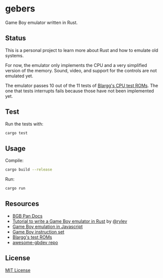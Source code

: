 # gebers

Game Boy emulator written in Rust.


## Status

This is a personal project to learn more about Rust and how to emulate old systems.

For now, the emulator only implements the CPU and a very simplified version of
the memory. Sound, video, and support for the controls are not emulated yet.

The emulator passes 10 out of the 11 tests of [Blargg's CPU test ROMs](http://gbdev.gg8.se/files/roms/blargg-gb-tests/).
The one that tests interrupts fails because those have not been implemented yet.


## Test

Run the tests with:

```bash
cargo test
```


## Usage

Compile:
```bash
cargo build --release
```

Run:
```bash
cargo run
```


## Resources

- [BGB Pan Docs](http://bgb.bircd.org/pandocs.htm)
- [Tutorial to write a Game Boy emulator in Rust](https://github.com/rylev/DMG-01) by [@rylev](https://github.com/rylev/)
- [Game Boy emulation in Javascript](http://imrannazar.com/gameboy-Emulation-in-JavaScript)
- [Game Boy instruction set](http://www.pastraiser.com/cpu/gameboy/gameboy_opcodes.html)
- [Blargg's test ROMs](http://gbdev.gg8.se/files/roms/blargg-gb-tests/)
- [awesome-gbdev repo](https://github.com/gbdev/awesome-gbdev)


## License

[MIT License](http://opensource.org/licenses/MIT)
